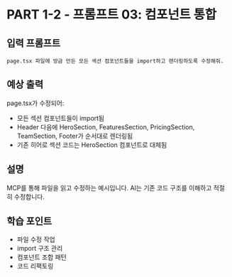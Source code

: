 # PART 1-2 - 프롬프트 03: 컴포넌트 통합

## 입력 프롬프트
```
page.tsx 파일에 방금 만든 모든 섹션 컴포넌트들을 import하고 렌더링하도록 수정해줘.
```

## 예상 출력
page.tsx가 수정되어:
- 모든 섹션 컴포넌트들이 import됨
- Header 다음에 HeroSection, FeaturesSection, PricingSection, TeamSection, Footer가 순서대로 렌더링됨
- 기존 히어로 섹션 코드는 HeroSection 컴포넌트로 대체됨

## 설명
MCP를 통해 파일을 읽고 수정하는 예시입니다. AI는 기존 코드 구조를 이해하고 적절히 수정합니다.

## 학습 포인트
- 파일 수정 작업
- import 구조 관리
- 컴포넌트 조합 패턴
- 코드 리팩토링